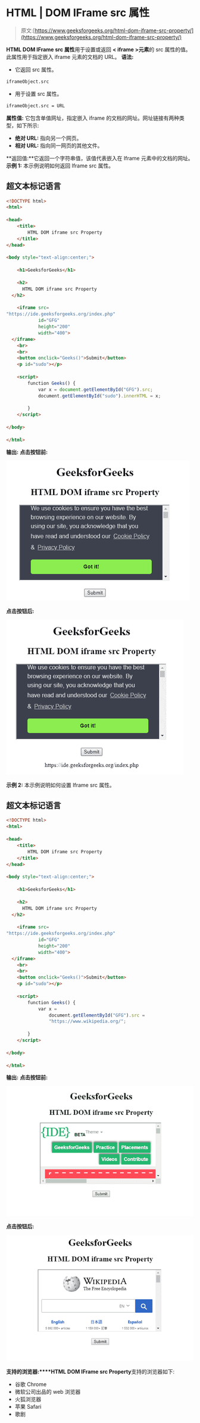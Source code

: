 # HTML | DOM IFrame src 属性

> 原文:[https://www.geeksforgeeks.org/html-dom-iframe-src-property/](https://www.geeksforgeeks.org/html-dom-iframe-src-property/)

**HTML DOM IFrame src 属性**用于设置或返回 **< iframe >元素**的 src 属性的值。此属性用于指定嵌入 iframe 元素的文档的 URL。
**语法:**

*   它返回 src 属性。

```html
iframeObject.src
```

*   用于设置 src 属性。

```html
iframeObject.src = URL 
```

**属性值:**
它包含单值网址，指定嵌入 iframe 的文档的网址。网址链接有两种类型，如下所示:

*   **绝对 URL:** 指向另一个网页。
*   **相对 URL:** 指向同一网页的其他文件。

**返回值:**它返回一个字符串值，该值代表嵌入在 Iframe 元素中的文档的网址。
**示例 1:** 本示例说明如何返回 Iframe src 属性。

## 超文本标记语言

```html
<!DOCTYPE html>
<html>

<head>
    <title>
        HTML DOM iframe src Property
    </title>
</head>

<body style="text-align:center;">

    <h1>GeeksforGeeks</h1>

    <h2>
      HTML DOM iframe src Property
  </h2>

    <iframe src=
"https://ide.geeksforgeeks.org/index.php"
            id="GFG"
            height="200"
            width="400">
  </iframe>
    <br>
    <br>
    <button onclick="Geeks()">Submit</button>
    <p id="sudo"></p>

    <script>
        function Geeks() {
            var x = document.getElementById("GFG").src;
            document.getElementById("sudo").innerHTML = x;

        }
    </script>

</body>

</html>
```

**输出:**
**点击按钮前:**

![](img/74203195770e10a27aaed5e6bb57b4ae.png)

**点击按钮后:**

![](img/3519ae5ff4b9b04a6f953b79f91474a6.png)

**示例 2:** 本示例说明如何设置 Iframe src 属性。

## 超文本标记语言

```html
<!DOCTYPE html>
<html>

<head>
    <title>
        HTML DOM iframe src Property
    </title>
</head>

<body style="text-align:center;">

    <h1>GeeksforGeeks</h1>

    <h2>
      HTML DOM iframe src Property
  </h2>

    <iframe src=
"https://ide.geeksforgeeks.org/index.php"
            id="GFG"
            height="200"
            width="400">
  </iframe>
    <br>
    <br>
    <button onclick="Geeks()">Submit</button>
    <p id="sudo"></p>

    <script>
        function Geeks() {
            var x =
                document.getElementById("GFG").src =
                "https://www.wikipedia.org/";

        }
    </script>

</body>

</html>
```

**输出:**
**点击按钮前:**

![](img/834f297e2a412824acc98497b6a9e434.png)

**点击按钮后:**

![](img/c8c595636dd501ac558c016156d846d5.png)

**支持的浏览器:****HTML DOM IFrame src Property**支持的浏览器如下:

*   谷歌 Chrome
*   微软公司出品的 web 浏览器
*   火狐浏览器
*   苹果 Safari
*   歌剧